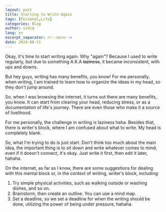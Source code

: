 ```yaml
---
layout: post
title: Starting to Write Again
tags: [Personal,Life]
categories: Blog
author: sidiq
lang: en
excerpt_separator: <!--more-->
date: 2024-08-11
---
```


Okay, it's time to start writing again. Why "again"? Because I used to write regularly, but due to something A.K.A ~~laziness~~, it became inconsistent, with ups and downs.

<!--more-->

But hey guys, writing has many benefits, you know! For me personally, when writing, I am trained to learn how to organize the ideas in my head, so they don't jump around.

So, when I was browsing the internet, it turns out there are many benefits, you know. It can start from clearing your head, reducing stress, or as a documentation of life's journey. There are even those who make it a source of livelihood.

For me personally, the challenge in writing is laziness haha. Besides that, there is writer's block, where I am confused about what to write. My head is completely blank.

So, what I'm trying to do is just start. Don't think too much about the main idea, the important thing is to sit down and write whatever comes to mind, even if it doesn't connect, it's okay. Just write it first, then edit it later, hahaha.

On the internet, as far as I know, there are some suggestions for dealing with this mental block or, in the context of writing, writer's block, including:

1. Try simple physical activities, such as walking outside or washing dishes, and so on.
2. Brainstorm, then create an outline. You can use a mind map.
3. Set a deadline, so we set a deadline for when the writing should be done, utilizing the power of being under       pressure, hahaha.


